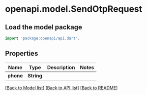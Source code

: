 # openapi.model.SendOtpRequest

## Load the model package
```dart
import 'package:openapi/api.dart';
```

## Properties
Name | Type | Description | Notes
------------ | ------------- | ------------- | -------------
**phone** | **String** |  | 

[[Back to Model list]](../README.md#documentation-for-models) [[Back to API list]](../README.md#documentation-for-api-endpoints) [[Back to README]](../README.md)


